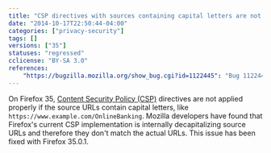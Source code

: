 ```yaml
---
title: "CSP directives with sources containing capital letters are not applied"
date: "2014-10-17T22:50:44-04:00"
categories: ["privacy-security"]
tags: []
versions: ["35"]
statuses: "regressed"
cclicense: "BY-SA 3.0"
references:
    "https://bugzilla.mozilla.org/show_bug.cgi?id=1122445": "Bug 1122445 – CSP change in behavior regards case sensitivity loading resources"
---
```

On Firefox 35, [Content Security Policy (CSP)](https://developer.mozilla.org/en-US/docs/Web/Security/CSP) directives are not applied properly if the source URLs contain capital letters, like `https://www.example.com/OnlineBanking`. Mozilla developers have found that Firefox's current CSP implementation is internally decapitalizing source URLs and therefore they don't match the actual URLs. This issue has been fixed with Firefox 35.0.1.
